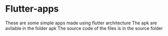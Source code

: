 # Flutter-apps
These are some simple apps made using flutter architecture
The apk are avilable in the folder apk
The source code of the files is in the source folder

